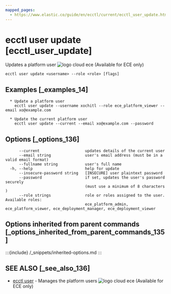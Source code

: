 ```yaml
---
mapped_pages:
  - https://www.elastic.co/guide/en/ecctl/current/ecctl_user_update.html
---
```


# ecctl user update [ecctl_user_update]

Updates a platform user ![logo cloud ece](https://doc-icons.s3.us-east-2.amazonaws.com/logo_cloud_ece.svg "Supported on {{ece}}") (Available for ECE only)

```
ecctl user update <username> --role <role> [flags]
```


## Examples [_examples_14]

```
  * Update a platform user
	ecctl user update --username xochitl --role ece_platform_viewer --email xo@example.com

  * Update the current platform user
    ecctl user update --current --email xo@example.com --password
```


## Options [_options_136]

```
      --current                    updates details of the current user
      --email string               user's email address (must be in a valid email format)
      --fullname string            user's full name
  -h, --help                       help for update
      --insecure-password string   [INSECURE] user plaintext password
      --password                   if set, updates the user's password securely
                                   (must use a minimum of 8 characters )
      --role strings               role or roles assigned to the user. Available roles:
                                   ece_platform_admin, ece_platform_viewer, ece_deployment_manager, ece_deployment_viewer
```


## Options inherited from parent commands [_options_inherited_from_parent_commands_135]

:::{include} /_snippets/inherited-options.md
:::


## SEE ALSO [_see_also_136]

* [ecctl user](/reference/ecctl_user.md)	 - Manages the platform users ![logo cloud ece](https://doc-icons.s3.us-east-2.amazonaws.com/logo_cloud_ece.svg "Supported on {{ece}}") (Available for ECE only)


